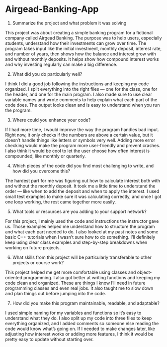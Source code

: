# Airgead-Banking-App
1. Summarize the project and what problem it was solving

This project was about creating a simple banking program for a fictional company called Airgead Banking. The purpose was to help users, especially students, understand how their investments can grow over time. The program takes input like the initial investment, monthly deposit, interest rate, and number of years, then shows how the balance and interest grow with and without monthly deposits. It helps show how compound interest works and why investing regularly can make a big difference.

2. What did you do particularly well?

I think I did a good job following the instructions and keeping my code organized. I split everything into the right files — one for the class, one for the header, and one for the main program. I also made sure to use clear variable names and wrote comments to help explain what each part of the code does. The output looks clean and is easy to understand when you run the program.

3. Where could you enhance your code?

If I had more time, I would improve the way the program handles bad input. Right now, it only checks if the numbers are above a certain value, but it doesn’t handle things like letters or symbols very well. Adding more error checking would make the program more user-friendly and prevent crashes. I also think it would be cool to let the user choose how often interest is compounded, like monthly or quarterly.

4. Which pieces of the code did you find most challenging to write, and how did you overcome this?

The hardest part for me was figuring out how to calculate interest both with and without the monthly deposit. It took me a little time to understand the order — like when to add the deposit and when to apply the interest. I used small test examples to make sure it was calculating correctly, and once I got one loop working, the rest came together more easily.

5. What tools or resources are you adding to your support network?

For this project, I mainly used the code and instructions the instructor gave us. Those examples helped me understand how to structure the program and what each part needed to do. I also looked at my past notes and some basic C++ tutorials when I wasn’t sure how to do something. I’ll definitely keep using clear class examples and step-by-step breakdowns when working on future projects.

6. What skills from this project will be particularly transferable to other projects or course work?

This project helped me get more comfortable using classes and object-oriented programming. I also got better at writing functions and keeping my code clean and organized. These are things I know I’ll need in future programming classes and even real jobs. It also taught me to slow down and plan things out before jumping into the code.

7. How did you make this program maintainable, readable, and adaptable?

I used simple naming for my variables and functions so it’s easy to understand what they do. I also split up my code into three files to keep everything organized, and I added comments so someone else reading the code would know what’s going on. If I needed to make changes later, like adjusting how interest works or adding more features, I think it would be pretty easy to update without starting over.
